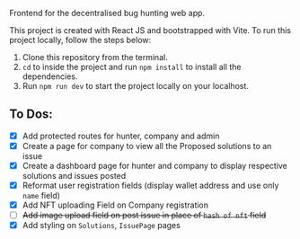 Frontend for the decentralised bug hunting web app. 

This project is created with React JS and bootstrapped with Vite. To run this project locally, follow the steps below:

1. Clone this repository from the terminal. 
2. `cd` to inside the project and run `npm install` to install all the dependencies.
3. Run `npm run dev` to start the project locally on your localhost. 

## To Dos:
- [X] Add protected routes for hunter, company and admin
- [X] Create a page for company to view all the Proposed solutions to an issue
- [X] Create a dashboard page for hunter and company to display respective solutions and issues posted
- [X] Reformat user registration fields (display wallet address and use only `name` field)
- [X] Add NFT uploading Field on Company registration
- [ ] ~~Add image upload field on post issue in place of `hash of nft` field~~
- [X] Add styling on `Solutions`, `IssuePage` pages
